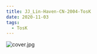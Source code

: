 ```yaml
---
title: JJ_Lin-Haven-CN-2004-TosK
date: 2020-11-03
tags:
  - TosK
---
```


![cover.jpg](https://goindex.65style.workers.dev/1:/JJ_Lin-Haven-CN-2004-TosK/00-jj_lin-haven-cn-2004-proof-tosk.jpg)

<a-player 
    :options="{
        audio: [
          {
            name: '第二天堂',
            artist: '林俊傑',
            url: 'https://goindex.65style.workers.dev/1:/JJ_Lin-Haven-CN-2004-TosK/02-jj_lin-haven-tosk.mp3',
            cover: 'https://goindex.65style.workers.dev/1:/JJ_Lin-Haven-CN-2004-TosK/00-jj_lin-haven-cn-2004-proof-tosk.jpg',
            theme: '#ebd0c2'
          },
        ]
    }"
/>

<download url="https://www50.zippyshare.com/v/yJiMJLXr/file.html"/>



